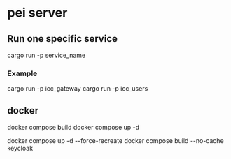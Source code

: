# pei server

## Run one specific service  
cargo run -p service_name
### Example  
cargo run -p icc_gateway
cargo run -p icc_users

## docker
docker compose build
docker compose up -d

docker compose up -d --force-recreate
docker compose build --no-cache keycloak